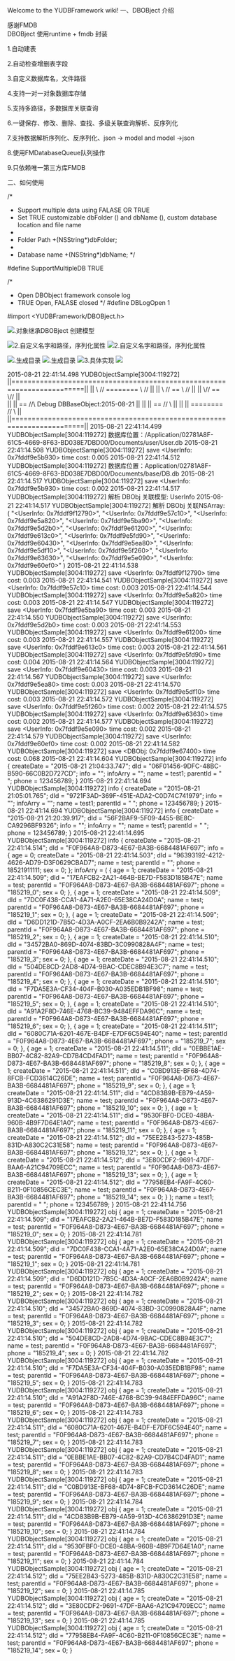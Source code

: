 Welcome to the YUDBFramework wiki!
一、DBOBject 介绍

感谢FMDB  
DBOBject 使用runtime + fmdb 封装


1.自动建表

2.自动检查增删表字段

3.自定义数据库名，文件路径

4.支持一对一对象数据库存储

5.支持多路径，多数据库关联查询

6.一键保存、修改、删除、查找、多级关联查询解析、反序列化

7.支持数据解析序列化、反序列化、json -> model  and  model ->json 

8.使用FMDatabaseQueue队列操作

9.只依赖唯一第三方库FMDB

二、如何使用


/*
*  Support multiple data using FALASE OR TRUE
*  Set TRUE customizable dbFolder () and dbName (), custom database location and file name
*
*  Folder Path
+(NSString*)dbFolder;
*
*  Database name
+(NSString*)dbName;
*/

#define SupportMultipleDB TRUE

/*
* Open DBObject framework console log
* TRUE Open, FALASE closed
*/
#define DBLogOpen 1


#import <YUDBFramework/DBOBject.h>

![.对象继承DBOBject 创建模型](http://static.oschina.net/uploads/space/2015/0821/223509_f4Vw_868062.png)

![2.自定义名字和路径，序列化属性](http://static.oschina.net/uploads/space/2015/0821/223746_K5lO_868062.png)
![2.自定义名字和路径，序列化属性](http://static.oschina.net/uploads/space/2015/0821/223747_rRnF_868062.png)

![.生成目录](http://static.oschina.net/uploads/space/2015/0821/224011_3fPy_868062.png)
![.生成目录](http://static.oschina.net/uploads/space/2015/0821/224013_1aEx_868062.png)
![3.具体实现](http://static.oschina.net/uploads/space/2015/0821/223849_UUZe_868062.png)
![](http://static.oschina.net/uploads/space/2015/0821/224744_ldNG_868062.png)


2015-08-21 22:41:14.498 YUDBObjectSample[3004:119272] 
 ||========================================================================||
 ||        \\    //    ========      \\    //                              ||
 ||         \\  //          ==        \\  //                               ||
 ||          \\//         ==           \\//                                ||   
 ||           ||         ==            //\\  Debug DBBaseObject:2015-08-21 ||
 ||           ||        ==            //  \\                               ||
 ||           ||       ========      //    \\                              ||
 ||========================================================================||
2015-08-21 22:41:14.499 YUDBObjectSample[3004:119272] 数据库位置：/Application/02781A8F-61C5-4669-8F63-BD038E7DBD00/Documents/user/User.db
2015-08-21 22:41:14.508 YUDBObjectSample[3004:119272] save <UserInfo: 0x7fddf9e5b930> time cost: 0.005
2015-08-21 22:41:14.512 YUDBObjectSample[3004:119272] 数据库位置：Application/02781A8F-61C5-4669-8F63-BD038E7DBD00/Documents/base/DB.db
2015-08-21 22:41:14.517 YUDBObjectSample[3004:119272] save <UserInfo: 0x7fddf9e5b930> time cost: 0.002
2015-08-21 22:41:14.517 YUDBObjectSample[3004:119272] 解析 DBObj 关联模型: UserInfo
2015-08-21 22:41:14.517 YUDBObjectSample[3004:119272] 解析 DBObj 关联NSArray: (
    "<UserInfo: 0x7fddf9f12790>",
    "<UserInfo: 0x7fddf9e57c10>",
    "<UserInfo: 0x7fddf9e5a820>",
    "<UserInfo: 0x7fddf9e5ba90>",
    "<UserInfo: 0x7fddf9e5d2b0>",
    "<UserInfo: 0x7fddf9e61200>",
    "<UserInfo: 0x7fddf9e613c0>",
    "<UserInfo: 0x7fddf9e5fd90>",
    "<UserInfo: 0x7fddf9e60430>",
    "<UserInfo: 0x7fddf9e5ea80>",
    "<UserInfo: 0x7fddf9e5df10>",
    "<UserInfo: 0x7fddf9e5f260>",
    "<UserInfo: 0x7fddf9e63630>",
    "<UserInfo: 0x7fddf9e5e090>",
    "<UserInfo: 0x7fddf9e60ef0>"
)
2015-08-21 22:41:14.538 YUDBObjectSample[3004:119272] save <UserInfo: 0x7fddf9f12790> time cost: 0.003
2015-08-21 22:41:14.541 YUDBObjectSample[3004:119272] save <UserInfo: 0x7fddf9e57c10> time cost: 0.003
2015-08-21 22:41:14.544 YUDBObjectSample[3004:119272] save <UserInfo: 0x7fddf9e5a820> time cost: 0.003
2015-08-21 22:41:14.547 YUDBObjectSample[3004:119272] save <UserInfo: 0x7fddf9e5ba90> time cost: 0.003
2015-08-21 22:41:14.550 YUDBObjectSample[3004:119272] save <UserInfo: 0x7fddf9e5d2b0> time cost: 0.003
2015-08-21 22:41:14.553 YUDBObjectSample[3004:119272] save <UserInfo: 0x7fddf9e61200> time cost: 0.003
2015-08-21 22:41:14.557 YUDBObjectSample[3004:119272] save <UserInfo: 0x7fddf9e613c0> time cost: 0.003
2015-08-21 22:41:14.561 YUDBObjectSample[3004:119272] save <UserInfo: 0x7fddf9e5fd90> time cost: 0.004
2015-08-21 22:41:14.564 YUDBObjectSample[3004:119272] save <UserInfo: 0x7fddf9e60430> time cost: 0.003
2015-08-21 22:41:14.567 YUDBObjectSample[3004:119272] save <UserInfo: 0x7fddf9e5ea80> time cost: 0.003
2015-08-21 22:41:14.570 YUDBObjectSample[3004:119272] save <UserInfo: 0x7fddf9e5df10> time cost: 0.003
2015-08-21 22:41:14.572 YUDBObjectSample[3004:119272] save <UserInfo: 0x7fddf9e5f260> time cost: 0.002
2015-08-21 22:41:14.575 YUDBObjectSample[3004:119272] save <UserInfo: 0x7fddf9e63630> time cost: 0.002
2015-08-21 22:41:14.577 YUDBObjectSample[3004:119272] save <UserInfo: 0x7fddf9e5e090> time cost: 0.002
2015-08-21 22:41:14.579 YUDBObjectSample[3004:119272] save <UserInfo: 0x7fddf9e60ef0> time cost: 0.002
2015-08-21 22:41:14.582 YUDBObjectSample[3004:119272] save <DBObj: 0x7fddf9e67400> time cost: 0.068
2015-08-21 22:41:14.604 YUDBObjectSample[3004:119272] info  {
    createDate = "2015-08-21 21:04:33.747";
    dId = "06F01456-9DFC-48BC-B590-66C0B2D727CD";
    info = "";
    infoArry = "";
    name = test1;
    parentId = " ";
    phone = 123456789;
}
2015-08-21 22:41:14.694 YUDBObjectSample[3004:119272] info  {
    createDate = "2015-08-21 21:05:01.765";
    dId = "9721F3AD-369F-451E-ADA2-C0D74C741979";
    info = "";
    infoArry = "";
    name = test1;
    parentId = " ";
    phone = 123456789;
}
2015-08-21 22:41:14.694 YUDBObjectSample[3004:119272] info  {
    createDate = "2015-08-21 21:20:39.917";
    dId = "56F2BAF9-5F09-4455-BE8C-CA9296BF9326";
    info = "";
    infoArry = "";
    name = test1;
    parentId = " ";
    phone = 123456789;
}
2015-08-21 22:41:14.695 YUDBObjectSample[3004:119272] info  {
    createDate = "2015-08-21 22:41:14.514";
    dId = "F0F964A8-D873-4E67-BA3B-6684481AF697";
    info =     {
        age = 0;
        createDate = "2015-08-21 22:41:14.503";
        dId = "96393192-4212-4626-AD79-D3F0629CBAD7";
        name = test;
        parentId = "";
        phone = 18521911111;
        sex = 0;
    };
    infoArry =     (
                {
            age = 1;
            createDate = "2015-08-21 22:41:14.509";
            dId = "17EAFCB2-2A21-464B-BE7D-F583D185B47E";
            name = test;
            parentId = "F0F964A8-D873-4E67-BA3B-6684481AF697";
            phone = "185219_0";
            sex = 0;
        },
                {
            age = 1;
            createDate = "2015-08-21 22:41:14.509";
            dId = "7DC0F438-CCA1-4A71-A2E0-65E38CA24D0A";
            name = test;
            parentId = "F0F964A8-D873-4E67-BA3B-6684481AF697";
            phone = "185219_1";
            sex = 0;
        },
                {
            age = 1;
            createDate = "2015-08-21 22:41:14.509";
            dId = "D6DD121D-7B5C-4D3A-A0CF-2EA6B0B9242A";
            name = test;
            parentId = "F0F964A8-D873-4E67-BA3B-6684481AF697";
            phone = "185219_2";
            sex = 0;
        },
                {
            age = 1;
            createDate = "2015-08-21 22:41:14.510";
            dId = "34572BA0-869D-4074-83BD-3C0990828A4F";
            name = test;
            parentId = "F0F964A8-D873-4E67-BA3B-6684481AF697";
            phone = "185219_3";
            sex = 0;
        },
                {
            age = 1;
            createDate = "2015-08-21 22:41:14.510";
            dId = "504DE8CD-2AD8-4D74-9BAC-CDEC8B94E3C7";
            name = test;
            parentId = "F0F964A8-D873-4E67-BA3B-6684481AF697";
            phone = "185219_4";
            sex = 0;
        },
                {
            age = 1;
            createDate = "2015-08-21 22:41:14.510";
            dId = "F7DA5E3A-CF34-404F-B030-A035EDB1BF98";
            name = test;
            parentId = "F0F964A8-D873-4E67-BA3B-6684481AF697";
            phone = "185219_5";
            sex = 0;
        },
                {
            age = 1;
            createDate = "2015-08-21 22:41:14.510";
            dId = "A91A2F8D-746E-4768-BC39-9484EFFDA96C";
            name = test;
            parentId = "F0F964A8-D873-4E67-BA3B-6684481AF697";
            phone = "185219_6";
            sex = 0;
        },
                {
            age = 1;
            createDate = "2015-08-21 22:41:14.511";
            dId = "6080C71A-6201-467E-B4DF-E7DF6C594E40";
            name = test;
            parentId = "F0F964A8-D873-4E67-BA3B-6684481AF697";
            phone = "185219_7";
            sex = 0;
        },
                {
            age = 1;
            createDate = "2015-08-21 22:41:14.511";
            dId = "0EBBE1AE-BB07-4C82-82A9-CD7B4CD4FAD1";
            name = test;
            parentId = "F0F964A8-D873-4E67-BA3B-6684481AF697";
            phone = "185219_8";
            sex = 0;
        },
                {
            age = 1;
            createDate = "2015-08-21 22:41:14.511";
            dId = "C0BD913E-BF68-4D74-8FCB-FCD3614C26DE";
            name = test;
            parentId = "F0F964A8-D873-4E67-BA3B-6684481AF697";
            phone = "185219_9";
            sex = 0;
        },
                {
            age = 1;
            createDate = "2015-08-21 22:41:14.511";
            dId = "4CD83B9B-EB79-4A59-913D-4C6386291D3E";
            name = test;
            parentId = "F0F964A8-D873-4E67-BA3B-6684481AF697";
            phone = "185219_10";
            sex = 0;
        },
                {
            age = 1;
            createDate = "2015-08-21 22:41:14.511";
            dId = "9530FBF0-DCE0-48BA-960B-4B9F7D64E1A0";
            name = test;
            parentId = "F0F964A8-D873-4E67-BA3B-6684481AF697";
            phone = "185219_11";
            sex = 0;
        },
                {
            age = 1;
            createDate = "2015-08-21 22:41:14.512";
            dId = "75EE2B43-5273-485B-831D-A830C2C31E58";
            name = test;
            parentId = "F0F964A8-D873-4E67-BA3B-6684481AF697";
            phone = "185219_12";
            sex = 0;
        },
                {
            age = 1;
            createDate = "2015-08-21 22:41:14.512";
            dId = "3E80CDF2-9691-47DF-BAA6-A21C94709ECC";
            name = test;
            parentId = "F0F964A8-D873-4E67-BA3B-6684481AF697";
            phone = "185219_13";
            sex = 0;
        },
                {
            age = 1;
            createDate = "2015-08-21 22:41:14.512";
            dId = "77958EB4-FA9F-4C60-B211-0F10856CEC3E";
            name = test;
            parentId = "F0F964A8-D873-4E67-BA3B-6684481AF697";
            phone = "185219_14";
            sex = 0;
        }
    );
    name = test1;
    parentId = " ";
    phone = 123456789;
}
2015-08-21 22:41:14.756 YUDBObjectSample[3004:119272] obj  {
    age = 1;
    createDate = "2015-08-21 22:41:14.509";
    dId = "17EAFCB2-2A21-464B-BE7D-F583D185B47E";
    name = test;
    parentId = "F0F964A8-D873-4E67-BA3B-6684481AF697";
    phone = "185219_0";
    sex = 0;
}
2015-08-21 22:41:14.781 YUDBObjectSample[3004:119272] obj  {
    age = 1;
    createDate = "2015-08-21 22:41:14.509";
    dId = "7DC0F438-CCA1-4A71-A2E0-65E38CA24D0A";
    name = test;
    parentId = "F0F964A8-D873-4E67-BA3B-6684481AF697";
    phone = "185219_1";
    sex = 0;
}
2015-08-21 22:41:14.781 YUDBObjectSample[3004:119272] obj  {
    age = 1;
    createDate = "2015-08-21 22:41:14.509";
    dId = "D6DD121D-7B5C-4D3A-A0CF-2EA6B0B9242A";
    name = test;
    parentId = "F0F964A8-D873-4E67-BA3B-6684481AF697";
    phone = "185219_2";
    sex = 0;
}
2015-08-21 22:41:14.782 YUDBObjectSample[3004:119272] obj  {
    age = 1;
    createDate = "2015-08-21 22:41:14.510";
    dId = "34572BA0-869D-4074-83BD-3C0990828A4F";
    name = test;
    parentId = "F0F964A8-D873-4E67-BA3B-6684481AF697";
    phone = "185219_3";
    sex = 0;
}
2015-08-21 22:41:14.782 YUDBObjectSample[3004:119272] obj  {
    age = 1;
    createDate = "2015-08-21 22:41:14.510";
    dId = "504DE8CD-2AD8-4D74-9BAC-CDEC8B94E3C7";
    name = test;
    parentId = "F0F964A8-D873-4E67-BA3B-6684481AF697";
    phone = "185219_4";
    sex = 0;
}
2015-08-21 22:41:14.782 YUDBObjectSample[3004:119272] obj  {
    age = 1;
    createDate = "2015-08-21 22:41:14.510";
    dId = "F7DA5E3A-CF34-404F-B030-A035EDB1BF98";
    name = test;
    parentId = "F0F964A8-D873-4E67-BA3B-6684481AF697";
    phone = "185219_5";
    sex = 0;
}
2015-08-21 22:41:14.783 YUDBObjectSample[3004:119272] obj  {
    age = 1;
    createDate = "2015-08-21 22:41:14.510";
    dId = "A91A2F8D-746E-4768-BC39-9484EFFDA96C";
    name = test;
    parentId = "F0F964A8-D873-4E67-BA3B-6684481AF697";
    phone = "185219_6";
    sex = 0;
}
2015-08-21 22:41:14.783 YUDBObjectSample[3004:119272] obj  {
    age = 1;
    createDate = "2015-08-21 22:41:14.511";
    dId = "6080C71A-6201-467E-B4DF-E7DF6C594E40";
    name = test;
    parentId = "F0F964A8-D873-4E67-BA3B-6684481AF697";
    phone = "185219_7";
    sex = 0;
}
2015-08-21 22:41:14.783 YUDBObjectSample[3004:119272] obj  {
    age = 1;
    createDate = "2015-08-21 22:41:14.511";
    dId = "0EBBE1AE-BB07-4C82-82A9-CD7B4CD4FAD1";
    name = test;
    parentId = "F0F964A8-D873-4E67-BA3B-6684481AF697";
    phone = "185219_8";
    sex = 0;
}
2015-08-21 22:41:14.783 YUDBObjectSample[3004:119272] obj  {
    age = 1;
    createDate = "2015-08-21 22:41:14.511";
    dId = "C0BD913E-BF68-4D74-8FCB-FCD3614C26DE";
    name = test;
    parentId = "F0F964A8-D873-4E67-BA3B-6684481AF697";
    phone = "185219_9";
    sex = 0;
}
2015-08-21 22:41:14.784 YUDBObjectSample[3004:119272] obj  {
    age = 1;
    createDate = "2015-08-21 22:41:14.511";
    dId = "4CD83B9B-EB79-4A59-913D-4C6386291D3E";
    name = test;
    parentId = "F0F964A8-D873-4E67-BA3B-6684481AF697";
    phone = "185219_10";
    sex = 0;
}
2015-08-21 22:41:14.784 YUDBObjectSample[3004:119272] obj  {
    age = 1;
    createDate = "2015-08-21 22:41:14.511";
    dId = "9530FBF0-DCE0-48BA-960B-4B9F7D64E1A0";
    name = test;
    parentId = "F0F964A8-D873-4E67-BA3B-6684481AF697";
    phone = "185219_11";
    sex = 0;
}
2015-08-21 22:41:14.784 YUDBObjectSample[3004:119272] obj  {
    age = 1;
    createDate = "2015-08-21 22:41:14.512";
    dId = "75EE2B43-5273-485B-831D-A830C2C31E58";
    name = test;
    parentId = "F0F964A8-D873-4E67-BA3B-6684481AF697";
    phone = "185219_12";
    sex = 0;
}
2015-08-21 22:41:14.785 YUDBObjectSample[3004:119272] obj  {
    age = 1;
    createDate = "2015-08-21 22:41:14.512";
    dId = "3E80CDF2-9691-47DF-BAA6-A21C94709ECC";
    name = test;
    parentId = "F0F964A8-D873-4E67-BA3B-6684481AF697";
    phone = "185219_13";
    sex = 0;
}
2015-08-21 22:41:14.785 YUDBObjectSample[3004:119272] obj  {
    age = 1;
    createDate = "2015-08-21 22:41:14.512";
    dId = "77958EB4-FA9F-4C60-B211-0F10856CEC3E";
    name = test;
    parentId = "F0F964A8-D873-4E67-BA3B-6684481AF697";
    phone = "185219_14";
    sex = 0;
}
